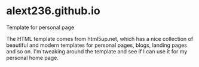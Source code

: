 # alext236.github.io
Template for personal page

The HTML template comes from html5up.net, which has a nice collection of beautiful and modern templates for personal pages, blogs, landing pages and so on. I'm tweaking around the template and see if I can use it for my personal home page.
